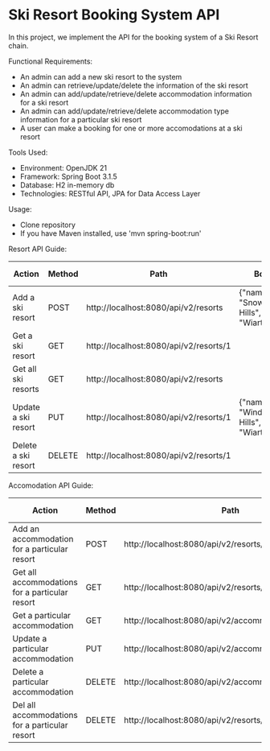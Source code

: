 # Ski Resort Booking System API
 In this project, we implement the API for the booking system of a Ski Resort chain.
 
Functional Requirements:
* An admin can add a new ski resort to the system
* An admin can retrieve/update/delete the information of the ski resort
* An admin can add/update/retrieve/delete accommodation information for a  ski resort
* An admin can add/update/retrieve/delete accommodation type information for a particular ski resort
* A user can make a booking for one or more accomodations at a ski resort

Tools Used:
* Environment: OpenJDK 21
* Framework: Spring Boot 3.1.5
* Database: H2 in-memory db
* Technologies: RESTful API, JPA for Data Access Layer

Usage:
* Clone repository
* If you have Maven installed, use 'mvn spring-boot:run'

Resort API Guide:

| Action              | Method | Path                                   | Body                                      | HTTP response |
|---------------------|--------|----------------------------------------|-------------------------------------------|---------------|
| Add a ski resort    | POST   | http://localhost:8080/api/v2/resorts   | {"name": "Snowy Hills","town": "Wiarton"} | 201           |
| Get a ski resort    | GET    | http://localhost:8080/api/v2/resorts/1 |                                           | 200           |
| Get all ski resorts | GET    | http://localhost:8080/api/v2/resorts   |                                           | 200           |
| Update a ski resort | PUT    | http://localhost:8080/api/v2/resorts/1 | {"name": "Windy Hills","town": "Wiarton"} | 200           |
| Delete a ski resort | DELETE | http://localhost:8080/api/v2/resorts/1 |                                           | 204           |

Accomodation API Guide:

| Action                                         | Method | Path                                                  | Body                  | HTTP response |
|------------------------------------------------|--------|-------------------------------------------------------|-----------------------|---------------|
| Add an accommodation for a particular resort   | POST   | http://localhost:8080/api/v2/resorts/1/accommodations | {"occupied": "false"} | 201           |
| Get all accommodations for a particular resort | GET    | http://localhost:8080/api/v2/resorts/1/accommodations |                       | 200           |
| Get a particular accommodation                 | GET    | http://localhost:8080/api/v2/accommodations/1         |                       | 200           |
| Update a particular accommodation              | PUT    | http://localhost:8080/api/v2/accommodations/1         | {"occupied": "true"}  | 200           |
| Delete a particular accommodation              | DELETE | http://localhost:8080/api/v2/accommodations/1         |                       | 204           |
| Del all accommodations for a particular resort | DELETE | http://localhost:8080/api/v2/resorts/1/accommodations |                       | 204           |
